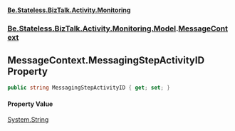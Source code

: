 #### [Be.Stateless.BizTalk.Activity.Monitoring](README.md 'README')
### [Be.Stateless.BizTalk.Activity.Monitoring.Model](Be.Stateless.BizTalk.Activity.Monitoring.Model.md 'Be.Stateless.BizTalk.Activity.Monitoring.Model').[MessageContext](MessageContext.md 'Be.Stateless.BizTalk.Activity.Monitoring.Model.MessageContext')

## MessageContext.MessagingStepActivityID Property

```csharp
public string MessagingStepActivityID { get; set; }
```

#### Property Value
[System.String](https://docs.microsoft.com/en-us/dotnet/api/System.String 'System.String')